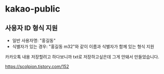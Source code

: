 # kakao-public
## 사용자 ID 형식 지원
- 일반 사용자명: "홍길동"
- 식별자가 있는 경우: "홍길동 m32"와 같이 이름과 식별자가 함께 있는 형식 지원

카카오톡 내용 저장할려고 하다보니까
txt로 저장하고싶은데 그게 안돼서 만들었습니다.


https://scolpion.tistory.com/152
